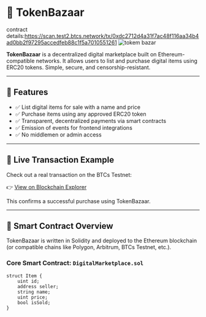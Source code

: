 # 🛒 TokenBazaar
contract details:https://scan.test2.btcs.network/tx/0xdc2712d4a31f7ac48f116aa34b4ad0bb2f97295accedfeb88c1f5a7010551261
![tokem bazar](https://github.com/user-attachments/assets/bcb96d15-6870-4680-a613-8831ea50e9f1)


**TokenBazaar** is a decentralized digital marketplace built on Ethereum-compatible networks. It allows users to list and purchase digital items using ERC20 tokens. Simple, secure, and censorship-resistant.

---

## 🚀 Features

- ✅ List digital items for sale with a name and price
- ✅ Purchase items using any approved ERC20 token
- ✅ Transparent, decentralized payments via smart contracts
- ✅ Emission of events for frontend integrations
- ✅ No middlemen or admin access

---

## 🔗 Live Transaction Example

Check out a real transaction on the BTCs Testnet:

👉 [View on Blockchain Explorer](https://scan.test2.btcs.network/tx/0xdc2712d4a31f7ac48f116aa34b4ad0bb2f97295accedfeb88c1f5a7010551261)

This confirms a successful purchase using TokenBazaar.

---

## 📄 Smart Contract Overview

TokenBazaar is written in Solidity and deployed to the Ethereum blockchain (or compatible chains like Polygon, Arbitrum, BTCs Testnet, etc.).

### Core Smart Contract: `DigitalMarketplace.sol`

```solidity
struct Item {
    uint id;
    address seller;
    string name;
    uint price;
    bool isSold;
}


